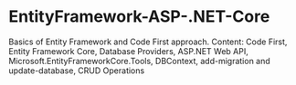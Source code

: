 # EntityFramework-ASP-.NET-Core
Basics of Entity Framework and Code First approach. 
Content: Code First, Entity Framework Core, Database Providers, ASP.NET Web API, Microsoft.EntityFrameworkCore.Tools, DBContext, add-migration and update-database, CRUD Operations 
